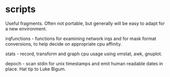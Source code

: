 scripts
=======

Useful fragments. Often not portable, but generally will be easy to adapt for a new environment.

irqfunctions - functions for examining network irqs and for mask format conversions, to help decide on appropriate cpu affinity.

stats - record, transform and graph cpu usage using vmstat, awk, gnuplot.

depoch - scan stdin for unix timestamps and emit human readable dates in place. Hat tip to Luke Bigum.
